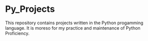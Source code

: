 # Py_Projects
This repository contains projects written in the Python progamming language. It is moreso for my practice and maintenance of Python Proficiency.
